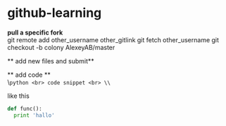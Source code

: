 # github-learning


**pull a specific fork** <br>
git remote add other_username other_gitlink
git fetch other_username 
git checkout -b colony AlexeyAB/master



** add new files and submit**<br>



** add code **<br>
\\```python <br>
code snippet <br>
\\```<br>

like this <br>
```python
def func():
  print 'hallo'
```



